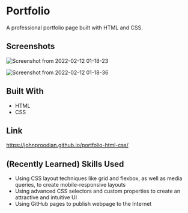 # Portfolio

A professional portfolio page built with HTML and CSS.

## Screenshots

![Screenshot from 2022-02-12 01-18-23](https://user-images.githubusercontent.com/93355671/153701498-36140c74-2274-4c09-b99a-68de1a452da9.png)

![Screenshot from 2022-02-12 01-18-36](https://user-images.githubusercontent.com/93355671/153701497-a6084020-a969-4ea5-97cf-62dcbad70617.png)

## Built With
* HTML
* CSS

## Link
https://johnproodian.github.io/portfolio-html-css/

## (Recently Learned) Skills Used

* Using CSS layout techniques like grid and flexbox, as well as media queries, to create mobile-responsive layouts
* Using advanced CSS selectors and custom properties to create an attractive and intuitive UI
* Using GitHub pages to publish webpage to the Internet
